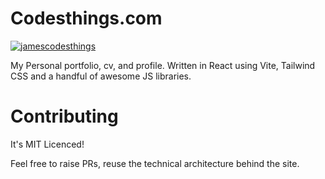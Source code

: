 # Codesthings.com

[![jamescodesthings](https://circleci.com/gh/jamescodesthings/jamescodesthings.github.io.svg?style=svg)](https://circleci.com/gh/jamescodesthings/jamescodesthings.github.io)

My Personal portfolio, cv, and profile. Written in React using Vite, Tailwind CSS and a handful of awesome JS libraries.

# Contributing

It's MIT Licenced!

Feel free to raise PRs, reuse the technical architecture behind the site.
